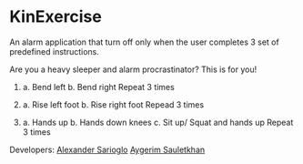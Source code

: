 KinExercise
=======

An alarm application that turn off only when the user completes 3 set of predefined instructions. 

Are you a heavy sleeper and alarm procrastinator?
This is for you!

1.	a. Bend left
	b. Bend right 
		Repeat 3 times

2.	a. Rise left foot
	b. Rise right foot 
		Repead 3 times

3.	a. Hands up
	b. Hands down knees
	c. Sit up/ Squat and hands up
		Repeat 3 times


Developers: 
[Alexander Sarioglo](https://github.com/Asarioglo)
[Aygerim Sauletkhan](https://github.com/Aikerim)	

